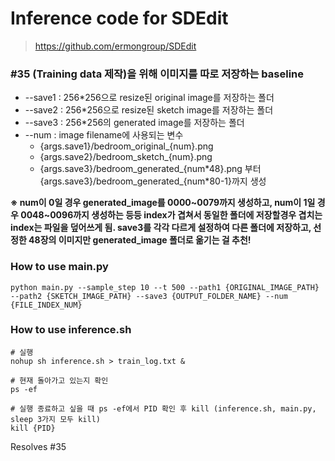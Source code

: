 # Inference code for SDEdit

> https://github.com/ermongroup/SDEdit



### #35 (Training data 제작)을 위해 이미지를 따로 저장하는 baseline

* --save1 : 256*256으로 resize된 original image를 저장하는 폴더
* --save2 : 256*256으로 resize된 sketch image를 저장하는 폴더
* --save3 : 256*256의 generated image를 저장하는 폴더
* --num : image filename에 사용되는 변수
  * {args.save1}/bedroom_original_{num}.png
  * {args.save2}/bedroom_sketch_{num}.png
  * {args.save3}/bedroom_generated\_{num*48}.png 부터 {args.save3}/bedroom_generated\_{num\*80-1}까지 생성

**※ num이 0일 경우 generated_image를 0000~0079까지 생성하고, num이 1일 경우 0048~0096까지 생성하는 등등 index가 겹쳐서 동일한 폴더에 저장할경우 겹치는 index는 파일을 덮어쓰게 됨. save3를 각각 다르게 설정하여 다른 폴더에 저장하고, 선정한 48장의 이미지만 generated_image 폴더로 옮기는 걸 추천!** 



### How to use main.py

```shell
python main.py --sample_step 10 --t 500 --path1 {ORIGINAL_IMAGE_PATH} --path2 {SKETCH_IMAGE_PATH} --save3 {OUTPUT_FOLDER_NAME} --num {FILE_INDEX_NUM}
```



### How to use inference.sh

~~~shell
# 실행
nohup sh inference.sh > train_log.txt &

# 현재 돌아가고 있는지 확인
ps -ef

# 실행 종료하고 싶을 때 ps -ef에서 PID 확인 후 kill (inference.sh, main.py, sleep 3가지 모두 kill)
kill {PID}
~~~



Resolves #35
